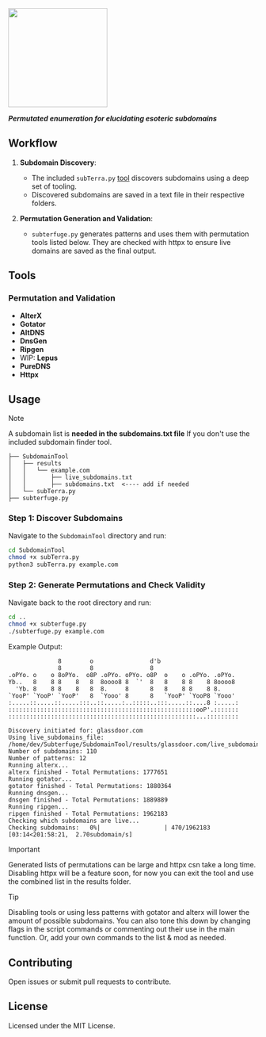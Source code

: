 <img src="https://github.com/user-attachments/assets/82544040-a80a-4ceb-8b04-0a3cbda5a0c1" height="200">

_**Permutated enumeration for elucidating esoteric subdomains**_

## Workflow

1. **Subdomain Discovery**:
    - The included `subTerra.py` [tool](https://github.com/lukeswitz/Subterfuge/blob/main/SubdomainTool/) discovers subdomains using a deep set of tooling.
    - Discovered subdomains are saved in a text file in their respective folders.

2. **Permutation Generation and Validation**:
    - `subterfuge.py` generates patterns and uses them with permutation tools listed below. They are checked with httpx to ensure live domains are saved as the final output.

## Tools

### Permutation and Validation
- **AlterX**
- **Gotator**
- **AltDNS**
- **DnsGen**
- **Ripgen**
- WIP: **Lepus**
- **PureDNS**
- **Httpx**

## Usage

> [!NOTE]  
> A subdomain list is **needed in the subdomains.txt file**
> If you don't use the included subdomain finder tool.
```
├── SubdomainTool
│   ├── results
│   │   └── example.com
│   │       ├── live_subdomains.txt
│   │       ├── subdomains.txt  <---- add if needed
│   └── subTerra.py
├── subterfuge.py

```

### Step 1: Discover Subdomains

Navigate to the `SubdomainTool` directory and run:
```bash
cd SubdomainTool
chmod +x subTerra.py
python3 subTerra.py example.com
```

### Step 2: Generate Permutations and Check Validity

Navigate back to the root directory and run:
```bash
cd ..
chmod +x subterfuge.py
./subterfuge.py example.com
```

Example Output:
```
              8        o                d'b                      
              8        8                8                        
.oPYo. o    o 8oPYo.  o8P .oPYo. oPYo. o8P  o    o .oPYo. .oPYo. 
Yb..   8    8 8    8   8  8oooo8 8  `'  8   8    8 8    8 8oooo8 
  'Yb. 8    8 8    8   8  8.     8      8   8    8 8    8 8.     
`YooP' `YooP' `YooP'   8  `Yooo' 8      8   `YooP' `YooP8 `Yooo' 
:.....::.....::.....:::..::.....:..:::::..:::.....::....8 :.....:
:::::::::::::::::::::::::::::::::::::::::::::::::::::ooP'.:::::::
:::::::::::::::::::::::::::::::::::::::::::::::::::::...:::::::::

Discovery initiated for: glassdoor.com
Using live_subdomains_file: /home/dev/Subterfuge/SubdomainTool/results/glassdoor.com/live_subdomains.txt
Number of subdomains: 110
Number of patterns: 12
Running alterx...
alterx finished - Total Permutations: 1777651
Running gotator...
gotator finished - Total Permutations: 1880364
Running dnsgen...
dnsgen finished - Total Permutations: 1889889
Running ripgen...
ripgen finished - Total Permutations: 1962183
Checking which subdomains are live...
Checking subdomains:   0%|                  | 470/1962183 [03:14<201:58:21,  2.70subdomain/s]
```

> [!IMPORTANT]  
> Generated lists of permutations can be large and httpx csn take a long time.
> Disabling httpx will be a feature soon, for now you can exit the tool and use the combined list in the results folder. 

> [!TIP]  
> Disabling tools or using less patterns with gotator and alterx will lower the amount of possible subdomains. 
> You can also tone this down by changing flags in the script commands or commenting out their use in the main function. Or, add your own commands to the list & mod as needed. 


## Contributing

Open issues or submit pull requests to contribute.

## License

Licensed under the MIT License.
